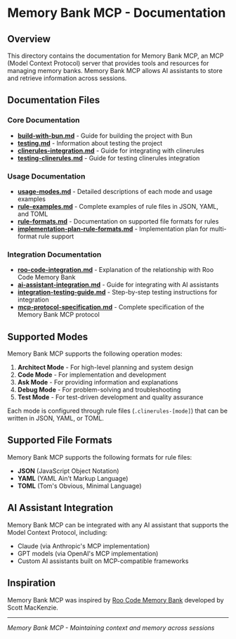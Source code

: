 # Memory Bank MCP - Documentation

## Overview

This directory contains the documentation for Memory Bank MCP, an MCP (Model Context Protocol) server that provides tools and resources for managing memory banks. Memory Bank MCP allows AI assistants to store and retrieve information across sessions.

## Documentation Files

### Core Documentation

- [**build-with-bun.md**](./build-with-bun.md) - Guide for building the project with Bun
- [**testing.md**](./testing.md) - Information about testing the project
- [**clinerules-integration.md**](./clinerules-integration.md) - Guide for integrating with clinerules
- [**testing-clinerules.md**](./testing-clinerules.md) - Guide for testing clinerules integration

### Usage Documentation

- [**usage-modes.md**](./usage-modes.md) - Detailed descriptions of each mode and usage examples
- [**rule-examples.md**](./rule-examples.md) - Complete examples of rule files in JSON, YAML, and TOML
- [**rule-formats.md**](./rule-formats.md) - Documentation on supported file formats for rules
- [**implementation-plan-rule-formats.md**](./implementation-plan-rule-formats.md) - Implementation plan for multi-format rule support

### Integration Documentation

- [**roo-code-integration.md**](./roo-code-integration.md) - Explanation of the relationship with Roo Code Memory Bank
- [**ai-assistant-integration.md**](./ai-assistant-integration.md) - Guide for integrating with AI assistants
- [**integration-testing-guide.md**](./integration-testing-guide.md) - Step-by-step testing instructions for integration
- [**mcp-protocol-specification.md**](./mcp-protocol-specification.md) - Complete specification of the Memory Bank MCP protocol

## Supported Modes

Memory Bank MCP supports the following operation modes:

1. **Architect Mode** - For high-level planning and system design
2. **Code Mode** - For implementation and development
3. **Ask Mode** - For providing information and explanations
4. **Debug Mode** - For problem-solving and troubleshooting
5. **Test Mode** - For test-driven development and quality assurance

Each mode is configured through rule files (`.clinerules-[mode]`) that can be written in JSON, YAML, or TOML.

## Supported File Formats

Memory Bank MCP supports the following formats for rule files:

- **JSON** (JavaScript Object Notation)
- **YAML** (YAML Ain't Markup Language)
- **TOML** (Tom's Obvious, Minimal Language)

## AI Assistant Integration

Memory Bank MCP can be integrated with any AI assistant that supports the Model Context Protocol, including:

- Claude (via Anthropic's MCP implementation)
- GPT models (via OpenAI's MCP implementation)
- Custom AI assistants built on MCP-compatible frameworks

## Inspiration

Memory Bank MCP was inspired by [Roo Code Memory Bank](https://github.com/GreatScottyMac/roo-code-memory-bank) developed by Scott MacKenzie.

---

_Memory Bank MCP - Maintaining context and memory across sessions_
